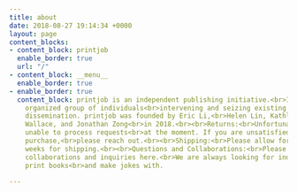```yaml
---
title: about
date: 2018-08-27 19:14:34 +0000
layout: page
content_blocks:
- content_block: printjob
  enable_border: true
  url: "/"
- content_block: __menu__
  enable_border: true
- enable_border: true
  content_block: printjob is an independent publishing initiative.<br>It is a loosely
    organized group of individuals<br>intervening and seizing existing means of production<br>and
    dissemination. printjob was founded by Eric Li,<br>Helen Lin, Kathleen Ma, Drew
    Wallace, and Jonathan Zong<br>in 2018.<br><br>Returns:<br>Unfortunately, we are
    unable to process requests<br>at the moment. If you are unsatisfied with your
    purchase,<br>please reach out.<br><br>Shipping:<br>Please allow for up to two
    weeks for shipping.<br><br>Questions and Collaborations:<br>Please reach out for
    collaborations and inquiries here.<br>We are always looking for individuals to
    print books<br>and make jokes with.

---
```

